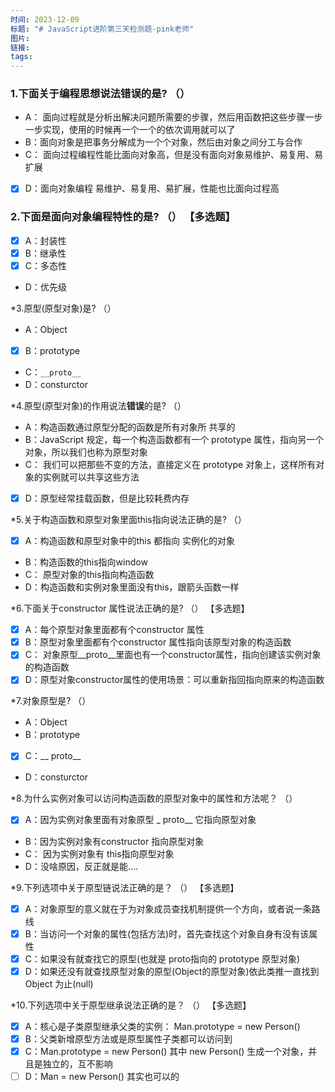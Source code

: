 ```yaml
---
时间: 2023-12-09
标题: "# JavaScript进阶第三天检测题-pink老师"
图片: 
链接: 
tags:
---
```



### 1.下面关于编程思想说法错误的是? （）

- A： 面向过程就是分析出解决问题所需要的步骤，然后用函数把这些步骤一步一步实现，使用的时候再一个一个的依次调用就可以了
- B：面向对象是把事务分解成为一个个对象，然后由对象之间分工与合作
- C： 面向过程编程性能比面向对象高，但是没有面向对象易维护、易复用、易扩展
- [x] D：面向对象编程 易维护、易复用、易扩展，性能也比面向过程高

### 2.下面是面向对象编程特性的是? （） 【多选题】

- [x] A：封装性
- [x] B：继承性
- [x] C：多态性
- D：优先级

*3.原型(原型对象)是? （）

- A：Object
- [x] B：prototype
- C：`__proto__`
- D：consturctor

*4.原型(原型对象)的作用说法**错误**的是? （）

- A：构造函数通过原型分配的函数是所有对象所 共享的
- B：JavaScript 规定，每一个构造函数都有一个 prototype 属性，指向另一个对象，所以我们也称为原型对象
- C： 我们可以把那些不变的方法，直接定义在 prototype 对象上，这样所有对象的实例就可以共享这些方法
- [x] D：原型经常挂载函数，但是比较耗费内存

*5.关于构造函数和原型对象里面this指向说法正确的是? （）

- [x] A：构造函数和原型对象中的this 都指向 实例化的对象
- B：构造函数的this指向window
- C： 原型对象的this指向构造函数
- D：构造函数和实例对象里面没有this，跟箭头函数一样

*6.下面关于constructor 属性说法正确的是? （） 【多选题】

- [x] A：每个原型对象里面都有个constructor 属性
- [x] B：原型对象里面都有个constructor 属性指向该原型对象的构造函数
- [x] C： 对象原型__proto__里面也有一个constructor属性，指向创建该实例对象的构造函数
- [x] D：原型对象constructor属性的使用场景：可以重新指回指向原来的构造函数

*7.对象原型是? （）

- A：Object
- B：prototype
- [x] C：__ proto__
- D：consturctor

*8.为什么实例对象可以访问构造函数的原型对象中的属性和方法呢？ （）

- [x] A：因为实例对象里面有对象原型 _ proto__ 它指向原型对象
- B：因为实例对象有constructor 指向原型对象
- C： 因为实例对象有 this指向原型对象
- D：没啥原因，反正就是能....

*9.下列选项中关于原型链说法正确的是？ （） 【多选题】

- [x] A：对象原型的意义就在于为对象成员查找机制提供一个方向，或者说一条路线
- [x] B：当访问一个对象的属性(包括方法)时，首先查找这个对象自身有没有该属性
- [x] C：如果没有就查找它的原型(也就是 proto指向的 prototype 原型对象)
- [x] D：如果还没有就查找原型对象的原型(Object的原型对象)依此类推一直找到 Object 为止(null)

*10.下列选项中关于原型继承说法正确的是？ （） 【多选题】

- [x] A：核心是子类原型继承父类的实例： Man.prototype = new Person()
- [x] B：父类新增原型方法或是原型属性子类都可以访问到
- [x] C：Man.prototype = new Person() 其中 new Person() 生成一个对象，并且是独立的，互不影响
- [ ] D：Man = new Person() 其实也可以的